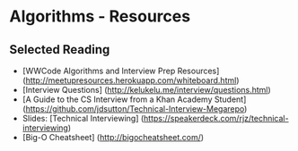 # Algorithms - Resources

## Selected Reading
- [WWCode Algorithms and Interview Prep Resources] (http://meetupresources.herokuapp.com/whiteboard.html)
- [Interview Questions] (http://kelukelu.me/interview/questions.html)
- [A Guide to the CS Interview from a Khan Academy Student] (https://github.com/jdsutton/Technical-Interview-Megarepo)
- Slides: [Technical Interviewing] (https://speakerdeck.com/rjz/technical-interviewing)
- [Big-O Cheatsheet] (http://bigocheatsheet.com/)
